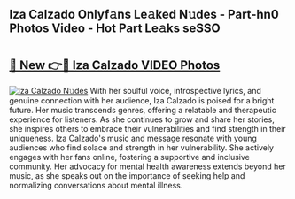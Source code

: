 ## Iza Calzado Onlyf𝚊ns Le𝚊ked N𝚞des - Part-hn0 Photos Video - Hot Part Le𝚊ks seSSO

# <h2><a href="http://ac15493.deff.icu/?id=Iza+Calzado">🔗 New 👉🔴 Iza Calzado VIDEO Photos</a></h2>

[![Iza Calzado N𝚞des](https://i.imgur.com/rIISA9y.gif)](http://ac15493.deff.icu/?id=Iza+Calzado)
With her soulful voice, introspective lyrics, and genuine connection with her audience, Iza Calzado is poised for a bright future. Her music transcends genres, offering a relatable and therapeutic experience for listeners. As she continues to grow and share her stories, she inspires others to embrace their vulnerabilities and find strength in their uniqueness. Iza Calzado's music and message resonate with young audiences who find solace and strength in her vulnerability. She actively engages with her fans online, fostering a supportive and inclusive community. Her advocacy for mental health awareness extends beyond her music, as she speaks out on the importance of seeking help and normalizing conversations about mental illness.
